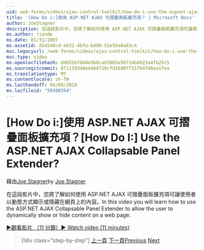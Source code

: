 ```yaml
---
uid: web-forms/videos/ajax-control-toolkit/how-do-i-use-the-aspnet-ajax-collapsable-panel-extender
title: '[How Do i:]使用 ASP.NET AJAX 可摺疊面板擴充項？ | Microsoft Docs'
author: JoeStagner
description: 在這段影片中，您將了解如何使用 ASP.NET AJAX 可摺疊面板擴充項可讓使用者以動態方式顯示或隱藏在網頁上的內容。
ms.author: riande
ms.date: 01/31/2007
ms.assetid: d54549cd-e832-4bfa-b490-52e58a8a03c4
msc.legacyurl: /web-forms/videos/ajax-control-toolkit/how-do-i-use-the-aspnet-ajax-collapsable-panel-extender
msc.type: video
ms.openlocfilehash: dd652bf604e5b0ca838b5e50714b8923a4fb25c5
ms.sourcegitcommit: 0f1119340e4464720cfd16d0ff15764746ea1fea
ms.translationtype: MT
ms.contentlocale: zh-TW
ms.lasthandoff: 04/09/2019
ms.locfileid: "59398354"
---
```

# <a name="how-do-i-use-the-aspnet-ajax-collapsable-panel-extender"></a><span data-ttu-id="003d9-104">[How Do i:]使用 ASP.NET AJAX 可摺疊面板擴充項？</span><span class="sxs-lookup"><span data-stu-id="003d9-104">[How Do I:] Use the ASP.NET AJAX Collapsable Panel Extender?</span></span>

<span data-ttu-id="003d9-105">藉由[Joe Stagner](https://github.com/JoeStagner)</span><span class="sxs-lookup"><span data-stu-id="003d9-105">by [Joe Stagner](https://github.com/JoeStagner)</span></span>

<span data-ttu-id="003d9-106">在這段影片中，您將了解如何使用 ASP.NET AJAX 可摺疊面板擴充項可讓使用者以動態方式顯示或隱藏在網頁上的內容。</span><span class="sxs-lookup"><span data-stu-id="003d9-106">In this video you will learn how to use the ASP.NET AJAX Collapsable Panel Extender to allow the user to dynamically show or hide content on a web page.</span></span>

[<span data-ttu-id="003d9-107">&#9654;觀看影片 （11 分鐘）</span><span class="sxs-lookup"><span data-stu-id="003d9-107">&#9654; Watch video (11 minutes)</span></span>](https://channel9.msdn.com/Blogs/ASP-NET-Site-Videos/how-do-i-use-the-aspnet-ajax-collapsable-panel-extender)

> [!div class="step-by-step"]
> <span data-ttu-id="003d9-108">[上一頁](how-do-i-use-the-aspnet-ajax-accordion-control.md)
> [下一頁](how-do-i-use-the-aspnet-ajax-draggable-panel-extender.md)</span><span class="sxs-lookup"><span data-stu-id="003d9-108">[Previous](how-do-i-use-the-aspnet-ajax-accordion-control.md)
[Next](how-do-i-use-the-aspnet-ajax-draggable-panel-extender.md)</span></span>
